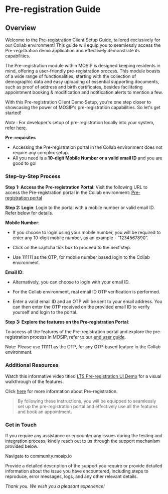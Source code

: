 # Pre-registration Guide

## Overview

Welcome to the [Pre-registration](https://docs.mosip.io/1.2.0/modules/pre-registration) Client Setup Guide, tailored exclusively for our Collab environment!
This guide will equip you to seamlessly access the Pre-registration demo application and effectively demonstrate its capabilities.

The Pre-registration module within MOSIP is designed keeping residents in mind, offering a user-friendly pre-registration process. This module boasts of a wide range of functionalities, starting with the collection of demographic data and easy uploading of essential supporting documents, such as proof of address and birth certificates, besides facilitating appointment booking & modification and notification alerts to mention a few.

With this Pre-registration Client Demo Setup, you're one step closer to showcasing the power of MOSIP's pre-registration capabilities. So let's get started!

_Note_ : For developer's setup of pre-registration locally into your system, refer [here](https://docs.mosip.io/1.2.0/modules/pre-registration/pre-registration-developer-setup).

**Pre-requisites** 
* Accessing the Pre-registration portal in the Collab environment does not require any complex setup. 
* All you need is a **10-digit Mobile Number or a valid email ID** and you are good to go!

### Step-by-Step Process

**Step 1:  Access the Pre-registration Portal**:
Visit the following URL to access the Pre-registration portal in the Collab environment: [Pre-registration portal](https://prereg.collab.mosip.net/pre-registration-ui/#/eng)

**Step 2: Login**:
Login to the portal with a mobile number or valid email ID. Refer below for details.

**Mobile Number**: 

* If you choose to login using your mobile number, you will be required to enter any 10-digit mobile number, as an example - “1234567890”.

* Click on the captcha tick box to proceed to the next step.

* Use 111111 as the OTP, for mobile number based login to the Collab environment.

**Email ID**: 

* Alternatively, you can choose to login with your email ID. 

* For the Collab environment, real email ID OTP verification is performed. 

* Enter a valid email ID and an OTP will be sent to your email address. You can then enter the OTP received on the provided email ID to verify yourself and login to the portal.

**Step 3: Explore the features on the Pre-registration Portal**: 

To access all the features of the Pre-registration portal and explore the pre-registration process in MOSIP, refer to our [end user guide](https://docs.mosip.io/1.2.0/modules/pre-registration/pre-registration-user-guide).

Note: Please use 111111 as the OTP, for any OTP-based feature in the Collab environment.


### Additional Resources

Watch this informative video titled [LTS Pre-registration UI Demo](https://youtu.be/eHb26gn5MoQ?si=xDt__J3wzoEDnB8z) for a visual walkthrough of the features.

Click [here](https://docs.mosip.io/1.2.0/modules/pre-registration) for more information about Pre-registration.

> By following these instructions, you will be equipped to seamlessly set up the pre-registration portal and effectively use all the features and book an appointment.

### Get in Touch

If you require any assistance or encounter any issues during the testing and integration process, kindly reach out to us through the support mechanism provided below.

Navigate to community.mosip.io

Provide a detailed description of the support you require or provide detailed information about the issue you have encountered, including steps to reproduce, error messages, logs, and any other relevant details.

_Thank you. We wish you a pleasant experience!_

 
